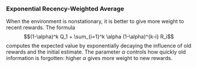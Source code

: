 ### Exponential Recency-Weighted Average

When the environment is nonstationary, it is better to give more weight to recent rewards. The formula $$(1-\alpha)^k Q_1 + \sum_{i=1}^k \alpha (1-\alpha)^{k-i} R_i$$ computes the expected value by exponentially decaying the influence of old rewards and the initial estimate. The parameter $\alpha$ controls how quickly old information is forgotten: higher $\alpha$ gives more weight to new rewards.
